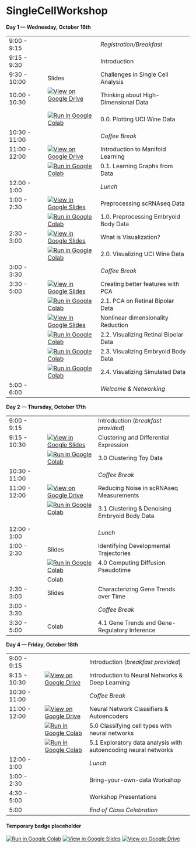 # SingleCellWorkshop

**Day 1 &mdash; Wednesday, October 16th**

|                      |   |                                          |
|----------------------|---|------------------------------------------|
| 9:00 - 9:15          |   | _Registration/Breakfast_                   |
| 9:15 - 9:30          |   | Introduction                             |
| 9:30 - 10:00         | Slides  | Challenges in Single Cell Analysis       |
| 10:00 - 10:30        | [![View on Google Drive](https://img.shields.io/static/v1?label=View%20on&message=Google%20Drive&color=yellow&logo=Google%20Drive)](https://drive.google.com/file/d/1MLPsyzyRGnbCHrDpf5ugh9TRpu5_6S-s/view) &emsp;  | Thinking about High-Dimensional Data              |
| | [![Run in Google Colab](https://img.shields.io/static/v1?label=Run%20in&message=Google%20Colab&color=orange&logo=Google%20Cloud)](https://colab.research.google.com/github/KrishnaswamyLab/SingleCellWorkshop/blob/master/exercises/Introduction_to_Manifold_Learning/notebooks/00_Plotting_UCI_wine.ipynb) | 0.0. Plotting UCI Wine Data              |
| 10:30 - 11:00        |   | _Coffee Break_                           |
| 11:00 - 12:00 &emsp; | [![View on Google Drive](https://img.shields.io/static/v1?label=View%20on&message=Google%20Drive&color=yellow&logo=Google%20Drive)](https://drive.google.com/file/d/1MLPsyzyRGnbCHrDpf5ugh9TRpu5_6S-s/view)  | Introduction to Manifold Learning        |
| | [![Run in Google Colab](https://img.shields.io/static/v1?label=Run%20in&message=Google%20Colab&color=orange&logo=Google%20Cloud)](https://colab.research.google.com/github/KrishnaswamyLab/SingleCellWorkshop/blob/master/exercises/Introduction_to_Manifold_Learning/notebooks/01_Learning_graphs.ipynb) | 0.1. Learning Graphs from Data              |
| 12:00 - 1:00         |   | _Lunch_                                  |
| 1:00 - 2:30          | [![View in Google Slides](https://img.shields.io/static/v1?label=View%20in&message=Google%20Slides&color=yellow&logo=Google%20Drive)](https://docs.google.com/presentation/d/1E4YxrJ1Pn59DivJ2hNefdRED3fsPJDGzl8Rl3o-2XZw/edit?usp=sharing)  | Preprocessing scRNAseq Data              |
| | [![Run in Google Colab](https://img.shields.io/static/v1?label=Run%20in&message=Google%20Colab&color=orange&logo=Google%20Cloud)](https://colab.research.google.com/github/KrishnaswamyLab/SingleCellWorkshop/blob/master/exercises/Preprocessing/notebooks/00_Loading_and_preprocessing_scRNAseq_data) | 1.0. Preprocessing Embryoid Body Data              |
| 2:30 - 3:00          | [![View in Google Slides](https://img.shields.io/static/v1?label=View%20in&message=Google%20Slides&color=yellow&logo=Google%20Drive)](https://docs.google.com/presentation/d/1oOO7Hdswjk-WgZAJr-bpC-xoV6S8RtKRqdi8P89MlMo/edit?usp=sharing)  | What is Visualization? |
| | [![Run in Google Colab](https://img.shields.io/static/v1?label=Run%20in&message=Google%20Colab&color=orange&logo=Google%20Cloud)](https://colab.research.google.com/github/KrishnaswamyLab/SingleCellWorkshop/blob/master/exercises/Dimensionality_Reduction/00_Creating_metafeatures.ipynb) | 2.0. Visualizing UCI Wine Data              |
| 3:00 - 3:30          |   | _Coffee Break_                           |
| 3:30 - 5:00          | [![View in Google Slides](https://img.shields.io/static/v1?label=View%20in&message=Google%20Slides&color=yellow&logo=Google%20Drive)](https://docs.google.com/presentation/d/11eUSxoWYGTKyQzXWJ1SIrZM_1XeeuyJXDxkIi8yIEOU/edit?usp=sharing)  | Creating better features with PCA |
| | [![Run in Google Colab](https://img.shields.io/static/v1?label=Run%20in&message=Google%20Colab&color=orange&logo=Google%20Cloud)](https://colab.research.google.com/github/KrishnaswamyLab/SingleCellWorkshop/blob/master/exercises/Dimensionality_Reduction/01_Principal_components_analysis.ipynb) | 2.1. PCA on Retinal Bipolar Data             |
|           | [![View in Google Slides](https://img.shields.io/static/v1?label=View%20in&message=Google%20Slides&color=yellow&logo=Google%20Drive)](https://docs.google.com/presentation/d/1EFKjnytRjXuBXLFf1JMpbaGADNG8Qym5TdZlhpTe1rs/edit?usp=sharing)  | Nonlinear dimensionality Reduction |
| | [![Run in Google Colab](https://img.shields.io/static/v1?label=Run%20in&message=Google%20Colab&color=orange&logo=Google%20Cloud)](https://colab.research.google.com/github/KrishnaswamyLab/SingleCellWorkshop/blob/master/exercises/Dimensionality_Reduction/02_Nonlinear_dimensionality_reduction.ipynb) | 2.2. Visualizing Retinal Bipolar Data             |
| | [![Run in Google Colab](https://img.shields.io/static/v1?label=Run%20in&message=Google%20Colab&color=orange&logo=Google%20Cloud)](https://colab.research.google.com/github/KrishnaswamyLab/SingleCellWorkshop/blob/master/exercises/Dimensionality_Reduction/03_Dimensionality_reduction_EB_data.ipynb) | 2.3. Visualizing Embryoid Body Data              |
| | [![Run in Google Colab](https://img.shields.io/static/v1?label=Run%20in&message=Google%20Colab&color=orange&logo=Google%20Cloud)](https://colab.research.google.com/github/KrishnaswamyLab/SingleCellWorkshop/blob/master/exercises/Dimensionality_Reduction/04_Simulated_Data.ipynb) | 2.4. Visualizing Simulated Data              |
| 5:00 - 6:00          |   | _Welcome & Networking_                     |



**Day 2 &mdash; Thursday, October 17th**


|                      |   |                                           |
|----------------------|---|-------------------------------------------|
| 9:00 - 9:15          |   | Introduction (_breakfast provided_)       |
| 9:15 - 10:30         | [![View in Google Slides](https://img.shields.io/static/v1?label=View%20in&message=Google%20Slides&color=yellow&logo=Google%20Drive)](https://docs.google.com/presentation/d/1c6d_DnyxbErmnzF2S5b-qGC62gxgqE59fhZUMGKN0qY/edit?usp=sharing)  | Clustering and Differential Expression    |
|  | [![Run in Google Colab](https://img.shields.io/static/v1?label=Run%20in&message=Google%20Colab&color=orange&logo=Google%20Cloud)](https://colab.research.google.com/github/KrishnaswamyLab/SingleCellWorkshop/blob/master/exercises/Clustering/notebooks/00_Clustering_toy_data.ipynb)  | 3.0 Clustering Toy Data  |
| 10:30 - 11:00        |   | _Coffee Break_                            |
| 11:00 - 12:00 &emsp; | [![View on Google Drive](https://img.shields.io/static/v1?label=View%20on&message=Google%20Drive&color=yellow&logo=Google%20Drive)](https://drive.google.com/open?id=1Za5BdpUJPs4KGNkGvhUq98zH5jrZ2Ngx)  | Reducing Noise in scRNAseq Measurements   |
|  | [![Run in Google Colab](https://img.shields.io/static/v1?label=Run%20in&message=Google%20Colab&color=orange&logo=Google%20Cloud)](https://colab.research.google.com/github/KrishnaswamyLab/SingleCellWorkshop/blob/master/exercises/Clustering/notebooks/01_Clustering_Embryoid_Body_Data.ipynb) &emsp; | 3.1 Clustering & Denoising Embryoid Body Data  |
| 12:00 - 1:00         |   | _Lunch_                                   |
| 1:00 - 2:30          | Slides  | Identifying Developmental Trajectories    |
|  | [![Run in Google Colab](https://img.shields.io/static/v1?label=Run%20in&message=Google%20Colab&color=orange&logo=Google%20Cloud)](https://colab.research.google.com/github/KrishnaswamyLab/SingleCellWorkshop/blob/master/exercises/TrajectoryInference/notebooks/00_Pseudotime_from_scratch.ipynb)  | 4.0 Computing Diffusion Pseudotime    |
|  | Colab  |  |
| 2:30 - 3:00          | Slides  | Characterizing Gene Trends over Time      |
| 3:00 - 3:30          |   | _Coffee Break_                            |
| 3:30 - 5:00          | Colab  | 4.1 Gene Trends and Gene-Regulatory Inference |


**Day 4 &mdash; Friday, October 18th**


|                      |   |                                                 |
|----------------------|---|-------------------------------------------------|
| 9:00 - 9:15          |   | Introduction (_breakfast provided_)             |
| 9:15 - 10:30         | [![View on Google Drive](https://img.shields.io/static/v1?label=View%20on&message=Google%20Drive&color=yellow&logo=Google%20Drive)](https://drive.google.com/file/d/1oaZnQpj1r0BxDEZG-L-IlFwLyGWN8e1m/view?usp=sharing)  | Introduction to Neural Networks & Deep Learning |
| 10:30 - 11:00        |   | _Coffee Break_                                  |
| 11:00 - 12:00 &emsp; | [![View on Google Drive](https://img.shields.io/static/v1?label=View%20on&message=Google%20Drive&color=yellow&logo=Google%20Drive)](https://drive.google.com/file/d/1oaZnQpj1r0BxDEZG-L-IlFwLyGWN8e1m/view?usp=sharing)  | Neural Network Classifiers & Autoencoders       |
|  | [![Run in Google Colab](https://img.shields.io/static/v1?label=Run%20in&message=Google%20Colab&color=orange&logo=Google%20Cloud)](https://colab.research.google.com/github/KrishnaswamyLab/SingleCellWorkshop/blob/master/exercises/Deep_Learning/notebooks/00_Classifier_networks.ipynb)  | 5.0 Classifying cell types with neural networks |
|  | [![Run in Google Colab](https://img.shields.io/static/v1?label=Run%20in&message=Google%20Colab&color=orange&logo=Google%20Cloud)](https://colab.research.google.com/github/KrishnaswamyLab/SingleCellWorkshop/blob/master/exercises/Deep_Learning/notebooks/01_Autoencoder_networks.ipynb)  | 5.1 Exploratory data analysis with autoencoding neural networks |
| 12:00 - 1:00         |   | _Lunch_                                         |
| 1:00 - 2:30          |   | Bring-your-own-data Workshop                    |
| 4:30 - 5:00          |   | Workshop Presentations                          |
| 5:00                 |   | _End of Class Celebration_                        |

#### Temporary badge placeholder

[![Run in Google Colab](https://img.shields.io/static/v1?label=Run%20in&message=Google%20Colab&color=orange&logo=Google%20Cloud)]()
[![View in Google Slides](https://img.shields.io/static/v1?label=View%20in&message=Google%20Slides&color=yellow&logo=Google%20Drive)]()
[![View on Google Drive](https://img.shields.io/static/v1?label=View%20on&message=Google%20Drive&color=yellow&logo=Google%20Drive)]()
